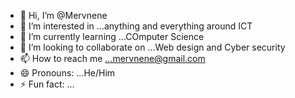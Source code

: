 - 👋 Hi, I’m @Mervnene
- 👀 I’m interested in ...anything and everything around ICT
- 🌱 I’m currently learning ...COmputer Science
- 💞️ I’m looking to collaborate on ...Web design and Cyber security
- 📫 How to reach me ...mervnene@gmail.com
- 😄 Pronouns: ...He/Him
- ⚡ Fun fact: ...

<!---
Mervnene/Mervnene is a ✨ special ✨ repository because its `README.md` (this file) appears on your GitHub profile.
You can click the Preview link to take a look at your changes.
--->

